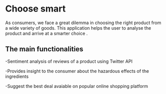 # Choose smart #


As consumers, we face a great dilemma in choosing the right product from a wide variety of goods. This application helps the user to analyse the product and arrive at a smarter choice . 

## The main functionalities ##
-Sentiment analysis of reviews of a product using Twitter API

-Provides insight to the consumer about the hazardous effects of the ingredients 

-Suggest the best deal avaiable on popular online shopping platform
